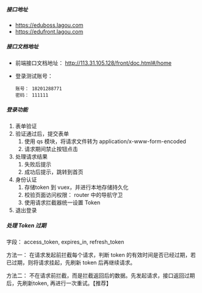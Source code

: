 ##### 接口地址

* https://eduboss.lagou.com
* https://edufront.lagou.com



##### 接口文档地址

* 前端接口文档地址：   http://113.31.105.128/front/doc.html#/home

* 登录测试账号：

  ```
  账号： 18201288771
  密码： 111111
  ```

  



##### 登录功能

1. 表单验证
2. 验证通过后，提交表单
   1. 使用 qs 模块，将请求文件转为  application/x-www-form-encoded
   2. 请求期间禁止按钮点击
3. 处理请求结果
   1. 失败后提示
   2. 成功后提示，跳转到首页
4. 身份认证
   1. 存储token 到 vuex，并进行本地存储持久化
   2. 校验页面访问权限： router 中的导航守卫
   3. 使用请求拦截器统一设置 Token 
5. 退出登录



##### 处理 Token 过期

字段： access_token,   expires_in,  refresh_token

方法一： 在请求发起前拦截每个请求，判断 token 的有效时间是否已经过期，若已过期，则将请求挂起，先刷新 token 后再继续请求。

方法二： 不在请求前拦截，而是拦截返回后的数据。先发起请求，接口返回过期后，先刷新token, 再进行一次重试。【推荐】













